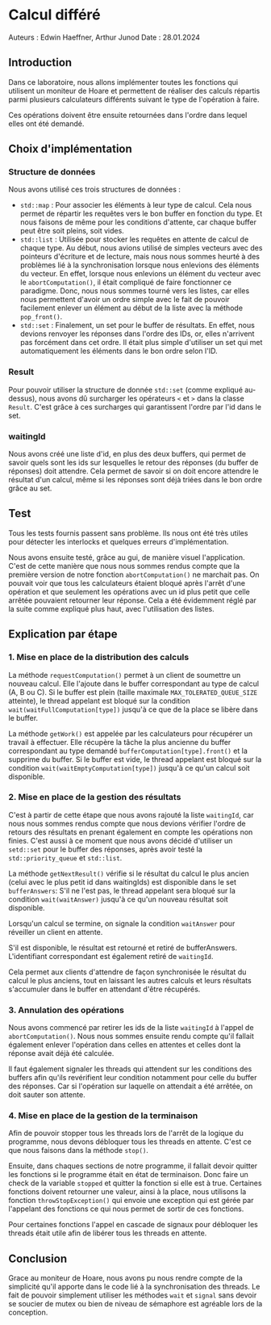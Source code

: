 # Calcul différé

Auteurs : Edwin Haeffner, Arthur Junod
Date : 28.01.2024

## Introduction

<p style="text-align: justify;">

Dans ce laboratoire, nous allons implémenter toutes les fonctions qui utilisent un moniteur de Hoare et permettent de réaliser
des calculs répartis parmi plusieurs calculateurs différents suivant le type de l'opération à faire.

Ces opérations doivent être ensuite retournées dans l'ordre dans lequel elles ont été demandé.

## Choix d'implémentation

### Structure de données

Nous avons utilisé ces trois structures de données :

- `std::map` :
  Pour associer les éléments à leur type de calcul. Cela nous permet de répartir les requêtes vers le bon buffer en fonction du type.
  Et nous faisons de même pour les conditions d'attente, car chaque buffer peut être soit pleins, soit vides.
- `std::list` :
  Utilisée pour stocker les requêtes en attente de calcul de chaque type. Au début, nous avions utilisé de simples vecteurs avec des pointeurs
  d'écriture et de lecture, mais nous nous sommes heurté à des problèmes lié à la synchronisation lorsque nous enlevions des éléments du vecteur.
  En effet, lorsque nous enlevions un élément du vecteur avec le `abortComputation()`, il était compliqué de faire fonctionner ce paradigme.
  Donc, nous nous sommes tourné vers les listes, car elles nous permettent d'avoir un ordre simple avec le fait de pouvoir facilement enlever un élément au
  début de la liste avec la méthode `pop_front()`.
- `std::set` :
  Finalement, un set pour le buffer de résultats. En effet, nous devions renvoyer les réponses dans l'ordre des IDs, or, elles n'arrivent pas forcément dans cet ordre.
  Il était plus simple d'utiliser un set qui met automatiquement les éléments dans le bon ordre selon l'ID.

### Result

Pour pouvoir utiliser la structure de donnée `std::set` (comme expliqué au-dessus), nous avons dû surcharger les opérateurs `<` et `>`
dans la classe `Result`. C'est grâce à ces surcharges qui garantissent l'ordre par l'id dans le set.

<p style="page-break-after: always;"> </p>
<p style="text-align: justify;">

### waitingId

Nous avons créé une liste d'id, en plus des deux buffers, qui permet de savoir quels sont les ids sur lesquelles le retour
des réponses (du buffer de réponses) doit attendre. Cela permet de savoir si on doit encore attendre le résultat d'un calcul,
même si les réponses sont déjà triées dans le bon ordre grâce au set.

## Test

Tous les tests fournis passent sans problème. Ils nous ont été très utiles pour détecter les interlocks et quelques erreurs d'implémentation.

Nous avons ensuite testé, grâce au gui, de manière visuel l'application. C'est de cette manière que nous nous sommes rendus
compte que la première version de notre fonction `abortComputation()` ne marchait pas. On pouvait voir que tous les calculateurs
étaient bloqué après l'arrêt d'une opération et que seulement les opérations avec un id plus petit que celle arrêtée pouvaient retourner
leur réponse. Cela a été évidemment réglé par la suite comme expliqué plus haut, avec l'utilisation des listes.

## Explication par étape

### 1. Mise en place de la distribution des calculs

La méthode `requestComputation()` permet à un client de soumettre un nouveau calcul. Elle l'ajoute dans le buffer correspondant au type de calcul (A, B ou C).
Si le buffer est plein (taille maximale `MAX_TOLERATED_QUEUE_SIZE` atteinte), le thread appelant est bloqué sur la condition `wait(waitFullComputation[type])` 
jusqu'à ce que de la place se libère dans le buffer.

La méthode `getWork()` est appelée par les calculateurs pour récupérer un travail à effectuer. 
Elle récupère la tâche la plus ancienne du buffer correspondant au type demandé `bufferComputation[type].front()` et la supprime du buffer.
Si le buffer est vide, le thread appelant est bloqué sur la condition `wait(waitEmptyComputation[type])` jusqu'à ce qu'un calcul soit disponible.


### 2. Mise en place de la gestion des résultats

C'est à partir de cette étape que nous avons rajouté la liste `waitingId`, car nous nous sommes rendus compte que nous devions
vérifier l'ordre de retours des résultats en prenant également en compte les opérations non finies. C'est aussi à ce moment 
que nous avons décidé d'utiliser un `setd::set` pour le buffer des réponses, après avoir testé la `std::priority_queue` et `std::list`.

La méthode `getNextResult()` vérifie si le résultat du calcul le plus ancien (celui avec le plus petit id dans waitingIds) est disponible dans le set `bufferAnswers`:
S'il ne l'est pas, le thread appelant sera bloqué sur la condition `wait(waitAnswer)` jusqu'à ce qu'un nouveau résultat soit disponible.

Lorsqu'un calcul se termine, on signale la condition `waitAnswer` pour réveiller un client en attente.

S'il est disponible, le résultat est retourné et retiré de bufferAnswers. L'identifiant correspondant est également retiré de `waitingId`.

Cela permet aux clients d'attendre de façon synchronisée le résultat du calcul le plus anciens, tout en laissant les autres calculs
et leurs résultats s'accumuler dans le buffer en attendant d'être récupérés.

### 3. Annulation des opérations

Nous avons commencé par retirer les ids de la liste `waitingId` à l'appel de `abortComputation()`. Nous nous sommes ensuite rendu compte
qu'il fallait également enlever l'opération dans celles en attentes et celles dont la réponse avait déjà été calculée.

Il faut également signaler les threads qui attendent sur les conditions des buffers afin qu'ils revérifient leur condition notamment pour celle
du buffer des réponses. Car si l'opération sur laquelle on attendait a été arrêtée, on doit sauter son attente.

### 4. Mise en place de la gestion de la terminaison

Afin de pouvoir stopper tous les threads lors de l'arrêt de la logique du programme, nous devons débloquer tous les threads en attente.
C'est ce que nous faisons dans la méthode `stop()`.

Ensuite, dans chaques sections de notre programme, il fallait devoir quitter les fonctions si le programme était en état de terminaison.
Donc faire un check de la variable `stopped` et quitter la fonction si elle est à true. Certaines fonctions doivent retourner une valeur,
ainsi à la place, nous utilisons la fonction `throwStopException()` qui envoie une exception qui est gérée par l'appelant des fonctions ce qui nous permet de 
sortir de ces fonctions.

Pour certaines fonctions l'appel en cascade de signaux pour débloquer les threads était utile afin de libérer tous les threads en attente.

## Conclusion

Grace au moniteur de Hoare, nous avons pu nous rendre compte de la simplicité qu'il apporte dans le code lié à la synchronisation des threads.
Le fait de pouvoir simplement utiliser les méthodes `wait` et `signal` sans devoir se soucier de mutex ou bien de niveau de sémaphore
est agréable lors de la conception.

</p>

